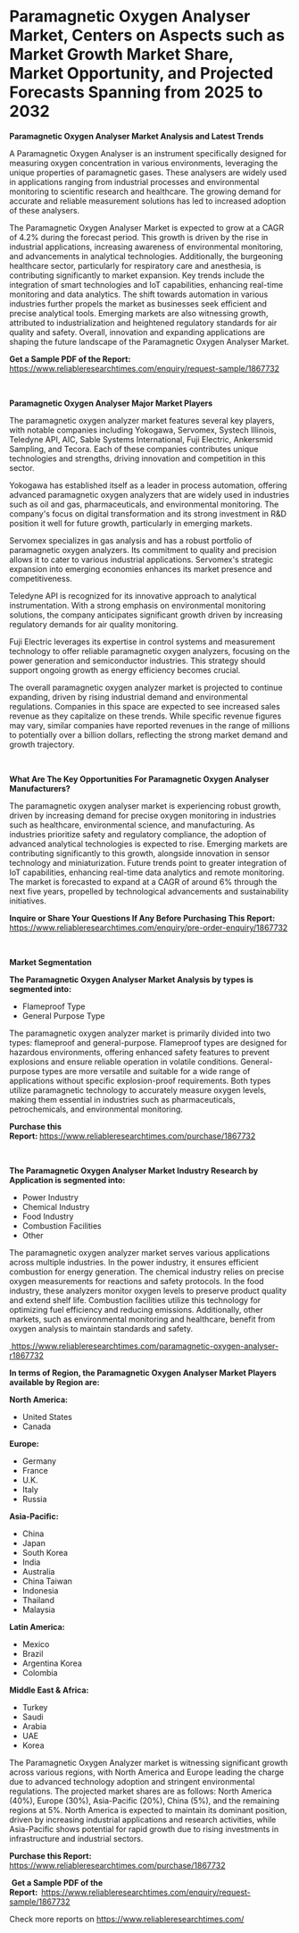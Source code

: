 <p><h1>Paramagnetic Oxygen Analyser Market, Centers on Aspects such as Market Growth Market Share, Market Opportunity, and Projected Forecasts Spanning from 2025 to 2032</h1></p><p><strong>Paramagnetic Oxygen Analyser Market Analysis and Latest Trends</strong></p>
<p><p>A Paramagnetic Oxygen Analyser is an instrument specifically designed for measuring oxygen concentration in various environments, leveraging the unique properties of paramagnetic gases. These analysers are widely used in applications ranging from industrial processes and environmental monitoring to scientific research and healthcare. The growing demand for accurate and reliable measurement solutions has led to increased adoption of these analysers.</p><p>The Paramagnetic Oxygen Analyser Market is expected to grow at a CAGR of 4.2% during the forecast period. This growth is driven by the rise in industrial applications, increasing awareness of environmental monitoring, and advancements in analytical technologies. Additionally, the burgeoning healthcare sector, particularly for respiratory care and anesthesia, is contributing significantly to market expansion. Key trends include the integration of smart technologies and IoT capabilities, enhancing real-time monitoring and data analytics. The shift towards automation in various industries further propels the market as businesses seek efficient and precise analytical tools. Emerging markets are also witnessing growth, attributed to industrialization and heightened regulatory standards for air quality and safety. Overall, innovation and expanding applications are shaping the future landscape of the Paramagnetic Oxygen Analyser Market.</p></p>
<p><strong>Get a Sample PDF of the Report:&nbsp;</strong> <a href="https://www.reliableresearchtimes.com/enquiry/request-sample/1867732?utm_campaign=2204&utm_medium=2&utm_source=Github&utm_content=ia&utm_term=19022025&utm_id=paramagnetic-oxygen-analyser">https://www.reliableresearchtimes.com/enquiry/request-sample/1867732</a></p>
<p>&nbsp;</p>
<p><strong>Paramagnetic Oxygen Analyser Major Market Players</strong></p>
<p><p>The paramagnetic oxygen analyzer market features several key players, with notable companies including Yokogawa, Servomex, Systech Illinois, Teledyne API, AIC, Sable Systems International, Fuji Electric, Ankersmid Sampling, and Tecora. Each of these companies contributes unique technologies and strengths, driving innovation and competition in this sector.</p><p>Yokogawa has established itself as a leader in process automation, offering advanced paramagnetic oxygen analyzers that are widely used in industries such as oil and gas, pharmaceuticals, and environmental monitoring. The company's focus on digital transformation and its strong investment in R&D position it well for future growth, particularly in emerging markets.</p><p>Servomex specializes in gas analysis and has a robust portfolio of paramagnetic oxygen analyzers. Its commitment to quality and precision allows it to cater to various industrial applications. Servomex's strategic expansion into emerging economies enhances its market presence and competitiveness.</p><p>Teledyne API is recognized for its innovative approach to analytical instrumentation. With a strong emphasis on environmental monitoring solutions, the company anticipates significant growth driven by increasing regulatory demands for air quality monitoring. </p><p>Fuji Electric leverages its expertise in control systems and measurement technology to offer reliable paramagnetic oxygen analyzers, focusing on the power generation and semiconductor industries. This strategy should support ongoing growth as energy efficiency becomes crucial.</p><p>The overall paramagnetic oxygen analyzer market is projected to continue expanding, driven by rising industrial demand and environmental regulations. Companies in this space are expected to see increased sales revenue as they capitalize on these trends. While specific revenue figures may vary, similar companies have reported revenues in the range of millions to potentially over a billion dollars, reflecting the strong market demand and growth trajectory.</p></p>
<p>&nbsp;</p>
<p><strong>What Are The Key Opportunities For Paramagnetic Oxygen Analyser Manufacturers?</strong></p>
<p><p>The paramagnetic oxygen analyser market is experiencing robust growth, driven by increasing demand for precise oxygen monitoring in industries such as healthcare, environmental science, and manufacturing. As industries prioritize safety and regulatory compliance, the adoption of advanced analytical technologies is expected to rise. Emerging markets are contributing significantly to this growth, alongside innovation in sensor technology and miniaturization. Future trends point to greater integration of IoT capabilities, enhancing real-time data analytics and remote monitoring. The market is forecasted to expand at a CAGR of around 6% through the next five years, propelled by technological advancements and sustainability initiatives.</p></p>
<p><strong>Inquire or Share Your Questions If Any Before Purchasing This Report:</strong> <a href="https://www.reliableresearchtimes.com/enquiry/pre-order-enquiry/1867732?utm_campaign=2204&utm_medium=2&utm_source=Github&utm_content=ia&utm_term=19022025&utm_id=paramagnetic-oxygen-analyser">https://www.reliableresearchtimes.com/enquiry/pre-order-enquiry/1867732</a></p>
<p>&nbsp;</p>
<p><strong>Market Segmentation</strong></p>
<p><strong>The Paramagnetic Oxygen Analyser Market Analysis by types is segmented into:</strong></p>
<p><ul><li>Flameproof Type</li><li>General Purpose Type</li></ul></p>
<p><p>The paramagnetic oxygen analyzer market is primarily divided into two types: flameproof and general-purpose. Flameproof types are designed for hazardous environments, offering enhanced safety features to prevent explosions and ensure reliable operation in volatile conditions. General-purpose types are more versatile and suitable for a wide range of applications without specific explosion-proof requirements. Both types utilize paramagnetic technology to accurately measure oxygen levels, making them essential in industries such as pharmaceuticals, petrochemicals, and environmental monitoring.</p></p>
<p><strong>Purchase this Report:&nbsp;</strong><a href="https://www.reliableresearchtimes.com/purchase/1867732?utm_campaign=2204&utm_medium=2&utm_source=Github&utm_content=ia&utm_term=19022025&utm_id=paramagnetic-oxygen-analyser">https://www.reliableresearchtimes.com/purchase/1867732</a></p>
<p>&nbsp;</p>
<p><strong>The Paramagnetic Oxygen Analyser Market Industry Research by Application is segmented into:</strong></p>
<p><ul><li>Power Industry</li><li>Chemical Industry</li><li>Food Industry</li><li>Combustion Facilities</li><li>Other</li></ul></p>
<p><p>The paramagnetic oxygen analyzer market serves various applications across multiple industries. In the power industry, it ensures efficient combustion for energy generation. The chemical industry relies on precise oxygen measurements for reactions and safety protocols. In the food industry, these analyzers monitor oxygen levels to preserve product quality and extend shelf life. Combustion facilities utilize this technology for optimizing fuel efficiency and reducing emissions. Additionally, other markets, such as environmental monitoring and healthcare, benefit from oxygen analysis to maintain standards and safety.</p></p>
<p><a href="https://www.reliableresearchtimes.com/paramagnetic-oxygen-analyser-r1867732?utm_campaign=2204&utm_medium=2&utm_source=Github&utm_content=ia&utm_term=19022025&utm_id=paramagnetic-oxygen-analyser">&nbsp;https://www.reliableresearchtimes.com/paramagnetic-oxygen-analyser-r1867732</a></p>
<p><strong>In terms of Region, the Paramagnetic Oxygen Analyser Market Players available by Region are:</strong></p>
<p>
    <p> <strong> North America: </strong>
        <ul>
            <li>United States</li>
            <li>Canada</li>
        </ul>
        </p> 
    <p> <strong> Europe: </strong>
        <ul>
            <li>Germany</li>
            <li>France</li>
            <li>U.K.</li>
            <li>Italy</li>
            <li>Russia</li>
        </ul>
        </p> 
    <p> <strong> Asia-Pacific: </strong>
        <ul>
            <li>China</li>
            <li>Japan</li>
            <li>South Korea</li>
            <li>India</li>
            <li>Australia</li>
            <li>China Taiwan</li>
            <li>Indonesia</li>
            <li>Thailand</li>
            <li>Malaysia</li>
        </ul>
        </p> 
    <p> <strong> Latin America: </strong>
        <ul>
            <li>Mexico</li>
            <li>Brazil</li>
            <li>Argentina Korea</li>
            <li>Colombia</li>
        </ul>
        </p> 
    <p> <strong> Middle East & Africa: </strong>
        <ul>
            <li>Turkey</li>
            <li>Saudi</li>
            <li>Arabia</li>
            <li>UAE</li>
            <li>Korea</li>
        </ul>
    </p>
    </p>
<p><p>The Paramagnetic Oxygen Analyzer market is witnessing significant growth across various regions, with North America and Europe leading the charge due to advanced technology adoption and stringent environmental regulations. The projected market shares are as follows: North America (40%), Europe (30%), Asia-Pacific (20%), China (5%), and the remaining regions at 5%. North America is expected to maintain its dominant position, driven by increasing industrial applications and research activities, while Asia-Pacific shows potential for rapid growth due to rising investments in infrastructure and industrial sectors.</p></p>
<p><strong>Purchase this Report: </strong><a href="https://www.reliableresearchtimes.com/purchase/1867732?utm_campaign=2204&utm_medium=2&utm_source=Github&utm_content=ia&utm_term=19022025&utm_id=paramagnetic-oxygen-analyser">https://www.reliableresearchtimes.com/purchase/1867732</a></p>
<p>&nbsp;<strong>Get a Sample PDF of the Report:&nbsp;&nbsp;</strong><a href="https://www.reliableresearchtimes.com/enquiry/request-sample/1867732?utm_campaign=2204&utm_medium=2&utm_source=Github&utm_content=ia&utm_term=19022025&utm_id=paramagnetic-oxygen-analyser">https://www.reliableresearchtimes.com/enquiry/request-sample/1867732</a></p>
<p><strong></strong></p>
<p>Check more reports on <a href="https://www.reliableresearchtimes.com/?utm_campaign=2204&utm_medium=2&utm_source=Github&utm_content=ia&utm_term=19022025&utm_id=paramagnetic-oxygen-analyser">https://www.reliableresearchtimes.com/</a></p>